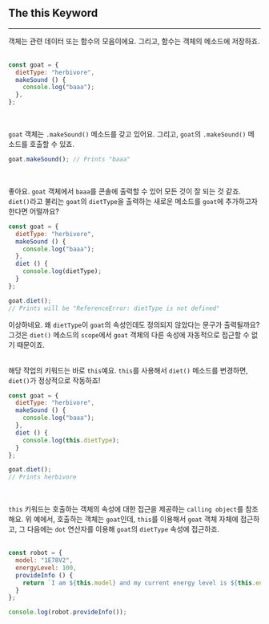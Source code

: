 ## The this Keyword
---
객체는 관련 데이터 또는 함수의 모음이에요. 그리고, 함수는 객체의 메소드에 저장하죠.
<br>
<br>

```javascript
const goat = {
  dietType: "herbivore",
  makeSound () {
    console.log("baaa");
  },
};
```
<br>

`goat` 객체는 `.makeSound()` 메소드를 갖고 있어요. 그리고, `goat`의 `.makeSound()` 메소드를 호출할 수 있죠.

```javascript
goat.makeSound(); // Prints "baaa"
```
<br>

좋아요. `goat` 객체에서 `baaa`를 콘솔에 출력할 수 있어 모든 것이 잘 되는 것 같죠. `diet()`라고 불리는 `goat`의 `dietType`을 출력하는 새로운 메소드를 `goat`에 추가하고자 한다면 어떨까요?

```javascript
const goat = {
  dietType: "herbivore",
  makeSound () {
    console.log("baaa");
  },
  diet () {
    console.log(dietType);
  }
};

goat.diet();
// Prints will be "ReferenceError: dietType is not defined"
```
이상하네요. 왜 `dietType`이 `goat`의 속성인데도 정의되지 않았다는 문구가 출력될까요? 그것은 `diet()` 메소드의 `scope`에서 `goat` 객체의 다른 속성에 자동적으로 접근할 수 없기 때문이죠.
<br>
<br>

해당 작업의 키워드는 바로 `this`예요. `this`를 사용해서 `diet()` 메소드를 변경하면, `diet()`가 정상적으로 작동하죠!

```javascript
const goat = {
  dietType: "herbivore",
  makeSound () {
    console.log("baaa");
  },
  diet () {
    console.log(this.dietType);
  }
};

goat.diet();
// Prints herbivore
```
<br>

`this` 키워드는 호출하는 객체의 속성에 대한 접근을 제공하는 `calling object`를 참조해요. 위 예에서, 호출하는 객체는 `goat`인데, `this`를 이용해서 `goat` 객체 자체에 접근하고, 그 다음에는 `dot` 연산자를 이용해 `goat`의 `dietType` 속성에 접근하죠.
<br>
<br>

```javascript
const robot = {
  model: "1E78V2",
  energyLevel: 100,
  provideInfo () {
    return `I am ${this.model} and my current energy level is ${this.energyLevel}`
  }
};

console.log(robot.provideInfo());
```